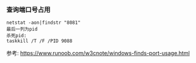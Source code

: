 ### 查询端口号占用

```
netstat -aon|findstr "8081"
最后一列为pid
杀死pid:
taskkill /T /F /PID 9088 
```

参考: https://www.runoob.com/w3cnote/windows-finds-port-usage.html
